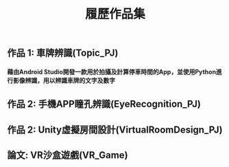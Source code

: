 <header>



# 履歷作品集


</header>



## 作品 1: 車牌辨識(Topic_PJ)
#### 藉由Android Studio開發一款用於拍攝及計算停車時間的App，並使用Python進行影像辨識，用以辨識車牌的文字及數字
## 作品 2: 手機APP瞳孔辨識(EyeRecognition_PJ)
## 作品 2: Unity虛擬房間設計(VirtualRoomDesign_PJ)
## 論文: VR沙盒遊戲(VR_Game)

</footer>


